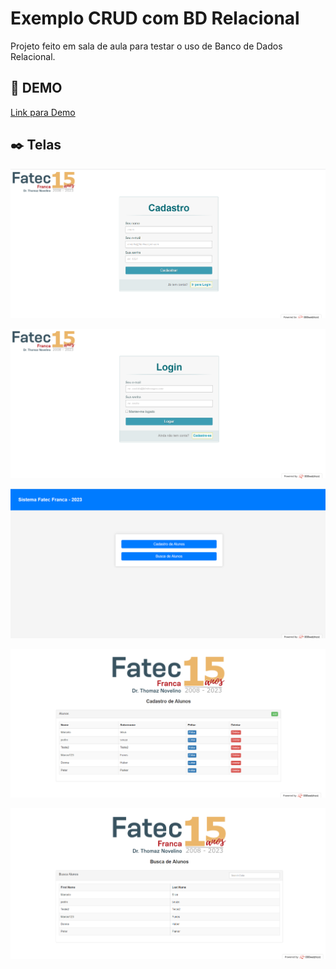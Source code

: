 # Exemplo CRUD com BD Relacional

Projeto feito em sala de aula para testar o uso de Banco de Dados Relacional.

## 🚀 DEMO

[Link para Demo]([https://www.google.com](https://fatec-teste2.000webhostapp.com/))

## ✒️ Telas

![Screenshot](Screenshot_1.png)

![Screenshot](Screenshot_2.png)

![Screenshot](Screenshot_3.png)

![Screenshot](Screenshot_4.png)

![Screenshot](Screenshot_5.png)

